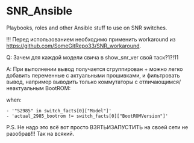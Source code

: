 # SNR_Ansible
Playbooks, roles and other Ansible stuff to use on SNR switches.

!!! Перед использованием необходимо применить workaround из https://github.com/SomeGitRepo33/SNR_workaround.

Q: Зачем для каждой модели свича в show_snr_ver свой таск?1?!11

A: При выполнении вывод получается сгруппирован + можно легко добавить переменные с актуальными прошивками, и фильтровать вывод, например выводить только коммутаторы с отличающимся/неактуальным BootROM:

  when:
  
    - '"S2985" in switch_facts[0]["Model"]'
    - 'actual_2985_bootrom != switch_facts[0]["BootROMVersion"]'

P.S. Не надо это всё вот просто ВЗЯТЬИЗАПУСТИТЬ на своей сети не разобрав!!! Так на всякий.
